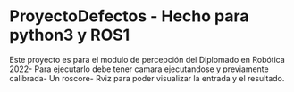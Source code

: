 # ProyectoDefectos - Hecho para python3 y ROS1
 Este proyecto es para el modulo de percepción del Diplomado en Robótica 2022-
 Para ejecutarlo debe tener camara ejecutandose y previamente calibrada- 
 Un roscore-
 Rviz para poder visualizar la entrada y el resultado.
